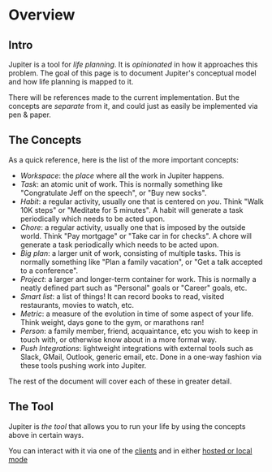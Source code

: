 # Overview

## Intro

Jupiter is a tool for _life planning_. It is _opinionated_ in how it approaches
this problem. The goal of this page is to document Jupiter's conceptual model
and how life planning is mapped to it.

There will be references made to the current implementation. But the concepts
are _separate_ from it, and could just as easily be implemented via pen & paper.

## The Concepts

As a quick reference, here is the list of the more important concepts:

* _Workspace_: the _place_ where all the work in Jupiter happens.
* _Task_: an atomic unit of work. This is normally something like "Congratulate
  Jeff on the speech", or "Buy new socks".
* _Habit_: a regular activity, usually one that is centered on _you_. Think
  "Walk 10K steps" or "Meditate for 5 minutes". A habit will generate a task periodically
   which needs to be acted upon.
* _Chore_: a regular activity, usually one that is imposed by the outside world. Think
  "Pay mortgage" or "Take car in for checks". A chore will generate a task periodically
  which needs to be acted upon.
* _Big plan_: a larger unit of work, consisting of multiple tasks. This is normally
  something like "Plan a family vacation", or "Get a talk accepted to a conference".
* _Project_: a larger and longer-term container for work. This is normally a
  neatly defined part such as "Personal" goals or "Career" goals, etc.
* _Smart list_: a list of things! It can record books to read, visited restaurants,
  movies to watch, etc.
* _Metric_: a measure of the evolution in time of some aspect of your life. Think
  weight, days gone to the gym, or marathons ran!
* _Person_: a family member, friend, acquaintance, etc you wish to keep in touch with, or
  otherwise know about in a more formal way.
* _Push Integrations_: lightweight integrations with external tools such as Slack, GMail,
  Outlook, generic email, etc. Done in a one-way fashion via these tools pushing work into Jupiter.

The rest of the document will cover each of these in greater detail.

## The Tool

Jupiter is _the tool_ that allows you to run your life by using the concepts above in certain ways.

You can interact with it via one of the [clients](clients.md) and in either [hosted or local mode](local-vs-hosted-mode.md)